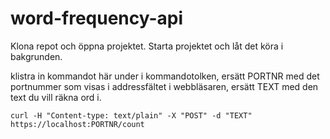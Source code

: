 # word-frequency-api

Klona repot och öppna projektet. Starta projektet och låt det köra i bakgrunden. 

klistra in kommandot här under i kommandotolken, ersätt PORTNR med det portnummer som visas i addressfältet i webbläsaren, ersätt TEXT med den text du vill räkna ord i.

``
curl -H "Content-type: text/plain" -X "POST" -d "TEXT" https://localhost:PORTNR/count
``
